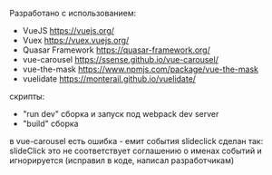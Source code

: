 Разработано с использованием:

- VueJS https://vuejs.org/
- Vuex https://vuex.vuejs.org/
- Quasar Framework https://quasar-framework.org/
- vue-carousel https://ssense.github.io/vue-carousel/
- vue-the-mask https://www.npmjs.com/package/vue-the-mask
- vuelidate https://monterail.github.io/vuelidate/

скрипты:
- "run dev" сборка и запуск под webpack dev server  
- "build" сборка

в vue-carousel есть ошибка - емит события slideclick сделан так: slideСlick
это не соответствует соглашению о именах событий и игнорируется
(исправил в коде, написал разработчикам)
